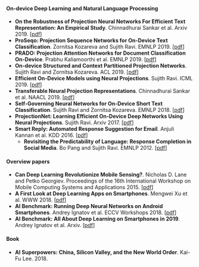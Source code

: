 #### On-device Deep Learning and Natural Language Processing

- **On the Robustness of Projection Neural Networks For Efficient Text Representation: An Empirical Study**. Chinnadhurai Sankar et al. Arxiv 2019. [[pdf](https://arxiv.org/pdf/1908.05763.pdf)]
- **ProSeqo: Projection Sequence Networks for On-Device Text Classification**. Zornitsa Kozareva and Sujith Ravi. EMNLP 2019. [[pdf](https://www.aclweb.org/anthology/D19-1402.pdf)]
- **PRADO: Projection Attention Networks for Document Classification On-Device**. Prabhu Kaliamoorthi et al. EMNLP 2019. [[pdf](https://www.aclweb.org/anthology/D19-1506.pdf)]
- **On-device Structured and Context Partitioned Projection Networks**. Sujith Ravi and Zornitsa Kozareva. ACL 2019. [[pdf](https://www.aclweb.org/anthology/P19-1368.pdf)]
- **Efficient On-Device Models using Neural Projections**. Sujith Ravi. ICML 2019. [[pdf](http://proceedings.mlr.press/v97/ravi19a/ravi19a.pdf)]
- **Transferable Neural Projection Representations**. Chinnadhurai Sankar et al. NAACL 2019. [[pdf](https://arxiv.org/pdf/1906.01605.pdf)]
- **Self-Governing Neural Networks for On-Device Short Text Classification**. Sujith Ravi and Zornitsa Kozareva. EMNLP 2018. [[pdf](https://www.aclweb.org/anthology/D18-1105.pdf)]
- **ProjectionNet: Learning Efficient On-Device Deep Networks Using Neural Projections**. Sujith Ravi. Arxiv 2017. [[pdf](https://arxiv.org/pdf/1708.00630.pdf)]
- **Smart Reply: Automated Response Suggestion for Email**. Anjuli Kannan et al. KDD 2016. [[pdf](https://www.kdd.org/kdd2016/papers/files/Paper_1069.pdf)]
    - **Revisiting the Predictability of Language: Response Completion in Social Media**. Bo Pang and Sujith Ravi. EMNLP 2012. [[pdf](https://www.aclweb.org/anthology/D12-1136.pdf)]


#### Overview papers

- **Can Deep Learning Revolutionize Mobile Sensing?**. Nicholas D. Lane and Petko Georgiev. Proceedings of the 16th International Workshop on Mobile Computing Systems and Applications 2015. [[pdf](http://citeseerx.ist.psu.edu/viewdoc/download?doi=10.1.1.679.2975&rep=rep1&type=pdf)]
- **A First Look at Deep Learning Apps on Smartphones**. Mengwei Xu et al. WWW 2018. [[pdf](https://arxiv.org/pdf/1812.05448.pdf)]
- **AI Benchmark: Running Deep Neural Networks on Android Smartphones**. Andrey Ignatov et al. ECCV Workshops 2018. [[pdf](https://arxiv.org/pdf/1810.01109.pdf)]
- **AI Benchmark: All About Deep Learning on Smartphones in 2019**. Andrey Ignatov et al. Arxiv. [[pdf](https://arxiv.org/pdf/1910.06663.pdf)]


#### Book

- **AI Superpowers: China, Silicon Valley, and the New World Order**. Kai-Fu Lee. 2018.
